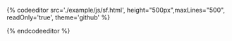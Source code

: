 {% codeeditor   src='./example/js/sf.html', height="500px",maxLines="500", readOnly='true', theme='github' %}

{% endcodeeditor %}

